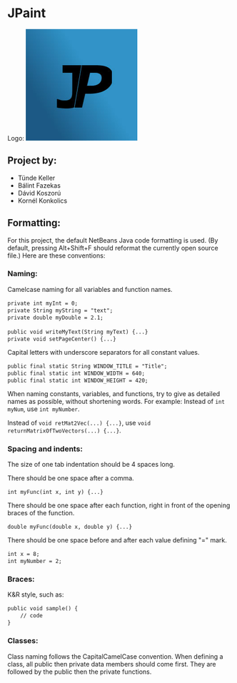 # JPaint
Logo: 
![JPaint logo](logo.jpg "JPaint")

## Project by: 
- Tünde Keller
- Bálint Fazekas
- Dávid Koszorú
- Kornél Konkolics

## Formatting: 
For this project, the default NetBeans Java code formatting is used.
(By default, pressing Alt+Shift+F should reformat the currently open source file.)
Here are these conventions:

### Naming: 
Camelcase naming for all variables and function names. 
```
private int myInt = 0;
private String myString = "text";
private double myDouble = 2.1;

public void writeMyText(String myText) {...}
private void setPageCenter() {...}
```

Capital letters with underscore separators for all constant values. 
```
public final static String WINDOW_TITLE = "Title";
public final static int WINDOW_WIDTH = 640;
public final static int WINDOW_HEIGHT = 420;
```

When naming constants, variables, and functions, try to give as detailed names as possible, without shortening words. 
For example: 
Instead of `int myNum`, use `int myNumber`.

Instead of `void retMat2Vec(...) {...}`, use `void returnMatrixOfTwoVectors(...) {...}`.

### Spacing and indents:
The size of one tab indentation should be 4 spaces long. 

There should be one space after a comma. 
```
int myFunc(int x, int y) {...}
```
There should be one space after each function, right in front of the opening braces of the function. 
```
double myFunc(double x, double y) {...}
```
There should be one space before and after each value defining "=" mark. 
```
int x = 8;
int myNumber = 2;
```

### Braces: 
K&R style, such as: 
```
public void sample() {
    // code
}
```

### Classes:
Class naming follows the CapitalCamelCase convention. 
When defining a class, all public then private data members should come first. 
They are followed by the public then the private functions.

